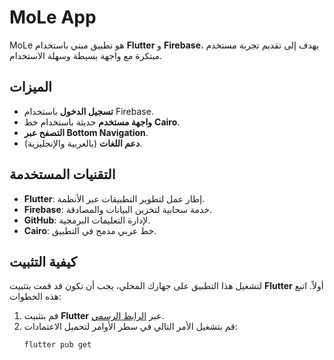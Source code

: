 # MoLe App

MoLe هو تطبيق مبني باستخدام **Flutter** و **Firebase**، يهدف إلى تقديم تجربة مستخدم مبتكرة مع واجهة بسيطة وسهلة الاستخدام.

## الميزات
- **تسجيل الدخول** باستخدام Firebase.
- **واجهة مستخدم** حديثة باستخدام خط **Cairo**.
- **التصفح عبر Bottom Navigation**.
- **دعم اللغات** (بالعربية والإنجليزية).

## التقنيات المستخدمة
- **Flutter**: إطار عمل لتطوير التطبيقات عبر الأنظمة.
- **Firebase**: خدمة سحابية لتخزين البيانات والمصادقة.
- **GitHub**: لإدارة التعليمات البرمجية.
- **Cairo**: خط عربي مدمج في التطبيق.

## كيفية التثبيت
لتشغيل هذا التطبيق على جهازك المحلي، يجب أن تكون قد قمت بتثبيت **Flutter** أولاً. اتبع هذه الخطوات:

1. قم بتثبيت **Flutter** عبر [الرابط الرسمي](https://flutter.dev/docs/get-started/install).
2. قم بتشغيل الأمر التالي في سطر الأوامر لتحميل الاعتمادات:
   ```bash
   flutter pub get
